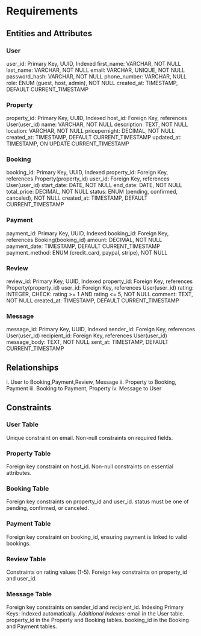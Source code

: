 # Requirements

## Entities and Attributes

### User

user_id: Primary Key, UUID, Indexed
first_name: VARCHAR, NOT NULL
last_name: VARCHAR, NOT NULL
email: VARCHAR, UNIQUE, NOT NULL
password_hash: VARCHAR, NOT NULL
phone_number: VARCHAR, NULL
role: ENUM (guest, host, admin), NOT NULL
created_at: TIMESTAMP, DEFAULT CURRENT_TIMESTAMP

### Property

property_id: Primary Key, UUID, Indexed
host_id: Foreign Key, references User(user_id)
name: VARCHAR, NOT NULL
description: TEXT, NOT NULL
location: VARCHAR, NOT NULL
pricepernight: DECIMAL, NOT NULL
created_at: TIMESTAMP, DEFAULT CURRENT_TIMESTAMP
updated_at: TIMESTAMP, ON UPDATE CURRENT_TIMESTAMP

### Booking

booking_id: Primary Key, UUID, Indexed
property_id: Foreign Key, references Property(property_id)
user_id: Foreign Key, references User(user_id)
start_date: DATE, NOT NULL
end_date: DATE, NOT NULL
total_price: DECIMAL, NOT NULL
status: ENUM (pending, confirmed, canceled), NOT NULL
created_at: TIMESTAMP, DEFAULT CURRENT_TIMESTAMP

### Payment

payment_id: Primary Key, UUID, Indexed
booking_id: Foreign Key, references Booking(booking_id)
amount: DECIMAL, NOT NULL
payment_date: TIMESTAMP, DEFAULT CURRENT_TIMESTAMP
payment_method: ENUM (credit_card, paypal, stripe), NOT NULL

### Review

review_id: Primary Key, UUID, Indexed
property_id: Foreign Key, references Property(property_id)
user_id: Foreign Key, references User(user_id)
rating: INTEGER, CHECK: rating >= 1 AND rating <= 5, NOT NULL
comment: TEXT, NOT NULL
created_at: TIMESTAMP, DEFAULT CURRENT_TIMESTAMP

### Message

message_id: Primary Key, UUID, Indexed
sender_id: Foreign Key, references User(user_id)
recipient_id: Foreign Key, references User(user_id)
message_body: TEXT, NOT NULL
sent_at: TIMESTAMP, DEFAULT CURRENT_TIMESTAMP

## Relationships

i. User to Booking,Payment,Review, Message
ii. Property to Booking, Payment
iii. Booking to Payment, Property
iv. Message to User

## Constraints

### User Table

Unique constraint on email.
Non-null constraints on required fields.

### Property Table

Foreign key constraint on host_id.
Non-null constraints on essential attributes.

### Booking Table

Foreign key constraints on property_id and user_id.
status must be one of pending, confirmed, or canceled.

### Payment Table

Foreign key constraint on booking_id,
ensuring payment is linked to valid bookings.

### Review Table

Constraints on rating values (1-5).
Foreign key constraints on property_id and user_id.

### Message Table

Foreign key constraints on sender_id and recipient_id.
Indexing
Primary Keys: Indexed automatically.
_Additional Indexes:_
email in the User table.
property_id in the Property and Booking tables.
booking_id in the Booking and Payment tables.
